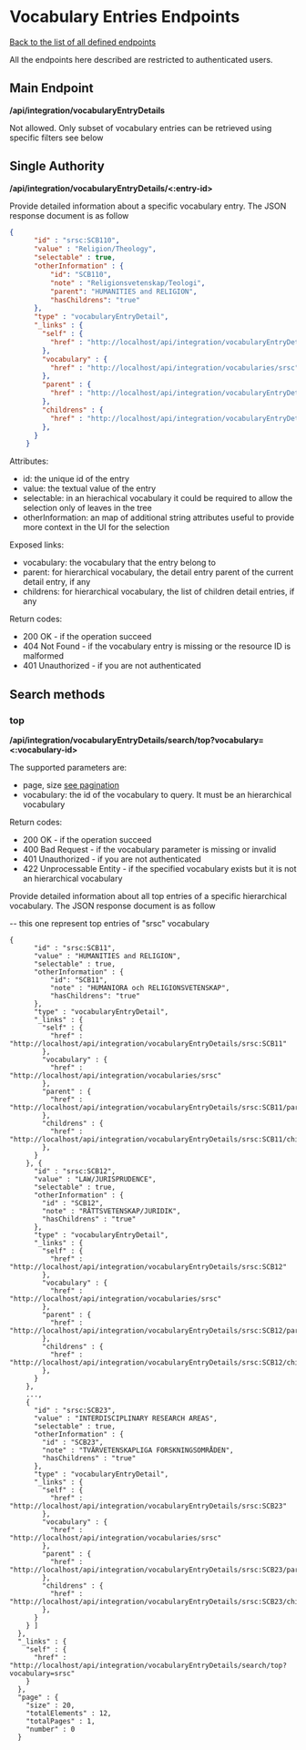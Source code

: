 # Vocabulary Entries Endpoints
[Back to the list of all defined endpoints](endpoints.md)

All the endpoints here described are restricted to authenticated users.

## Main Endpoint
**/api/integration/vocabularyEntryDetails**   

Not allowed. Only subset of vocabulary entries can be retrieved using specific filters see below

## Single Authority
**/api/integration/vocabularyEntryDetails/<vocabulary-name><:entry-id>**

Provide detailed information about a specific vocabulary entry. The JSON response document is as follow
```json
{
      "id" : "srsc:SCB110",
      "value" : "Religion/Theology",
      "selectable" : true,
      "otherInformation" : {
          "id": "SCB110",
          "note" : "Religionsvetenskap/Teologi",
          "parent": "HUMANITIES and RELIGION",
          "hasChildrens": "true"
      },
      "type" : "vocabularyEntryDetail",
      "_links" : {
        "self" : {
          "href" : "http://localhost/api/integration/vocabularyEntryDetails/srsc:SCB110"
        },
        "vocabulary" : {
          "href" : "http://localhost/api/integration/vocabularies/srsc"
        },
        "parent" : {
          "href" : "http://localhost/api/integration/vocabularyEntryDetails/srsc:SCB110/parent"
        },
        "childrens" : {
          "href" : "http://localhost/api/integration/vocabularyEntryDetails/srsc:SCB110/childrens"
        },
      }
    }
```

Attributes:
* id: the unique id of the entry
* value: the textual value of the entry
* selectable: in an hierachical vocabulary it could be required to allow the selection only of leaves in the tree 
* otherInformation: an map of additional string attributes useful to provide more context in the UI for the selection

Exposed links:
* vocabulary: the vocabulary that the entry belong to
* parent: for hierarchical vocabulary, the detail entry parent of the current detail entry, if any
* childrens: for hierarchical vocabulary, the list of children detail entries, if any

Return codes:
* 200 OK - if the operation succeed
* 404 Not Found - if the vocabulary entry is missing or the resource ID is malformed
* 401 Unauthorized - if you are not authenticated

## Search methods
### top
**/api/integration/vocabularyEntryDetails/search/top?vocabulary=<:vocabulary-id>**

The supported parameters are:
* page, size [see pagination](README.md#Pagination)
* vocabulary: the id of the vocabulary to query. It must be an hierarchical vocabulary

Return codes:
* 200 OK - if the operation succeed
* 400 Bad Request - if the vocabulary parameter is missing or invalid
* 401 Unauthorized - if you are not authenticated
* 422 Unprocessable Entity - if the specified vocabulary exists but it is not an hierarchical vocabulary

Provide detailed information about all top entries of a specific hierarchical vocabulary. The JSON response document is as follow

-- this one represent top entries of "srsc" vocabulary
```json, 
{
      "id" : "srsc:SCB11",
      "value" : "HUMANITIES and RELIGION",
      "selectable" : true,
      "otherInformation" : {
          "id": "SCB11",
          "note" : "HUMANIORA och RELIGIONSVETENSKAP",
          "hasChildrens": "true"
      },
      "type" : "vocabularyEntryDetail",
      "_links" : {
        "self" : {
          "href" : "http://localhost/api/integration/vocabularyEntryDetails/srsc:SCB11"
        },
        "vocabulary" : {
          "href" : "http://localhost/api/integration/vocabularies/srsc"
        },
        "parent" : {
          "href" : "http://localhost/api/integration/vocabularyEntryDetails/srsc:SCB11/parent"
        },
        "childrens" : {
          "href" : "http://localhost/api/integration/vocabularyEntryDetails/srsc:SCB11/childrens"
        },
      }
    }, {
      "id" : "srsc:SCB12",
      "value" : "LAW/JURISPRUDENCE",
      "selectable" : true,
      "otherInformation" : {
        "id" : "SCB12",
        "note" : "RÄTTSVETENSKAP/JURIDIK",
        "hasChildrens" : "true"
      },
      "type" : "vocabularyEntryDetail",
      "_links" : {
        "self" : {
          "href" : "http://localhost/api/integration/vocabularyEntryDetails/srsc:SCB12"
        },
        "vocabulary" : {
          "href" : "http://localhost/api/integration/vocabularies/srsc"
        },
        "parent" : {
          "href" : "http://localhost/api/integration/vocabularyEntryDetails/srsc:SCB12/parent"
        },
        "childrens" : {
          "href" : "http://localhost/api/integration/vocabularyEntryDetails/srsc:SCB12/childrens"
        },
      }
    }, 
    ..., 
    {
      "id" : "srsc:SCB23",
      "value" : "INTERDISCIPLINARY RESEARCH AREAS",
      "selectable" : true,
      "otherInformation" : {
        "id" : "SCB23",
        "note" : "TVÄRVETENSKAPLIGA FORSKNINGSOMRÅDEN",
        "hasChildrens" : "true"
      },
      "type" : "vocabularyEntryDetail",
      "_links" : {
        "self" : {
          "href" : "http://localhost/api/integration/vocabularyEntryDetails/srsc:SCB23"
        },
        "vocabulary" : {
          "href" : "http://localhost/api/integration/vocabularies/srsc"
        },
        "parent" : {
          "href" : "http://localhost/api/integration/vocabularyEntryDetails/srsc:SCB23/parent"
        },
        "childrens" : {
          "href" : "http://localhost/api/integration/vocabularyEntryDetails/srsc:SCB23/childrens"
        },
      }
    } ]
  },
  "_links" : {
    "self" : {
      "href" : "http://localhost/api/integration/vocabularyEntryDetails/search/top?vocabulary=srsc"
    }
  },
  "page" : {
    "size" : 20,
    "totalElements" : 12,
    "totalPages" : 1,
    "number" : 0
  }
```